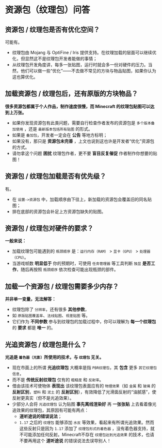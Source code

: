 # 资源包（纹理包）问答

## 资源包 / 纹理包是否有优化空间？

可能有。

- 纹理包由 Mojang 与 OptiFine / Iris 提供支持。在纹理加载的层面可以继续优化，但显然这不是纹理包开发者能做的事情；
- 从纹理包开发角度讲，每多一张贴图，运行时就会多一份对硬件的压力。当然，他们可以做一些“优化”——不去做不常见的方块与物品贴图，如果你认为这也算优化。

## 加载资源包 / 纹理包后，还有原版的方块物品？

**很多资源包都属于个人作品，制作速度很慢，而 Minecraft 的纹理包贴图可以达到上万张。**

- 如果你发现资源包有此类问题，需要自行检查作者发布的资源包是 `多个版本叠加使用` ，还是 `最新版本包括所有贴图` 的形式。
- 如果是 `叠加包`，开发者一定会在 **公告** 等地方标明；
- 如果没有，那只是 **资源包未完善** ，上文也说到这也许是开发者“优化”资源包的方式。
- 请勿拿这个问题 **困扰** 纹理包作者，更不要 **盲目反复催促** 作者制作你想要的贴图！

## 资源包 / 纹理包加载是否有优先级？

有。

- 在 `设置->资源包` 中，加载顺序由下往上，新加载的资源包会覆盖旧的同名贴图；
- 排在底部的资源包会补足上方资源包缺失的贴图。

## 资源包 / 纹理包对硬件的要求？

**一般来说：**

- 加载纹理包可能遇到的 `瓶颈顺序` 是：`运行内存（RAM）` > `显卡（GPU）` > `处理器（CPU）`。
- 当游戏帧数 **明显低于** 你的预期时，可使用 `任务管理器` 等工具判断 `独显` **是否工作**，随后再按照 `瓶颈顺序` 依次检查可能出现瓶颈的部件。

## 加载一个资源包 / 纹理包需要多少内存？

**并非单一变量，无法解答：**

- 纹理包除了 `分辨率`，还有很多 **其他参数**，
- 如 `原版贴图覆盖率`、`法线贴图`、`视差贴图` 等。
- 它们作为 **不同参数** 参与到纹理包的加载过程中，你可以理解为 **每一个纹理包** 的 **要求** 都是 **唯一** 的。

## 光追资源包 / 纹理包是什么？

**光追是 `着色器（光影）`所使用的技术，与 `纹理包` 无关。**

- 现在市面上的所谓 **光追纹理包** 大概率是指 `PBR纹理包`，其 **包含** 更多 `其它纹理包信息`，
- 而不是 **传统反射纹理包** 仅有的 `粗糙度` 和 `反射率`。
- 借由该技术可使物体 **表现出** 该纹理包表面应有的 `物理效果`（如 `金属` 和 `玻璃` 的 **反射区别**，`塑料` 和 `泥土` 的 **反射区别**），有效降低了光滑面反射的“油腻感”，使反射更真实（但不是光追效果）。
- 少部分人会将 `光追纹理包` 认为贴图 **事先离线渲染好** 再 **一张张贴** 上去看着像光追效果的纹理包，其原因有可能有两点：
  - **道听途说的错误说法**；
  - `1.17` 之后的 `纹理包` 能够添加 `水反` 等效果，看起来有所谓光追效果。然而这些反射只是因为 `1.17` 添加了 `纹理包形式的着色器` ，没有着色器支持，就不可能添加任何反射。Minecraft不存在 `纹理包达到光追效果` 的技术，也请不要再用这个 **道听途说** 的错误说法去误导别人！